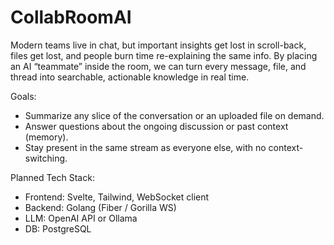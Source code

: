 # CollabRoomAI



Modern teams live in chat, but important insights get lost in scroll-back, files get lost, and people burn time re-explaining the same info. By placing an AI “teammate” inside the room, we can turn every message, file, and thread into searchable, actionable knowledge in real time.


Goals:


- Summarize any slice of the conversation or an uploaded file on demand.
- Answer questions about the ongoing discussion or past context (memory).
- Stay present in the same stream as everyone else, with no context-switching.


Planned Tech Stack:
- Frontend: Svelte, Tailwind, WebSocket client
- Backend: Golang (Fiber / Gorilla WS)
- LLM: OpenAI API or Ollama
- DB: PostgreSQL
